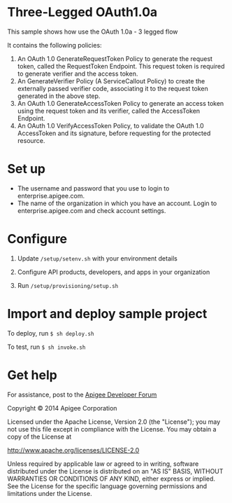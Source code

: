 # Three-Legged OAuth1.0a

This sample shows how use the OAuth 1.0a - 3 legged flow

It contains the following policies:

1. An OAuth 1.0 GenerateRequestToken Policy to generate the request token, called the RequestToken Endpoint.
   This request token is required to generate verifier and the access token.
2. An GenerateVerifier Policy (A ServiceCallout Policy) to create the externally passed verifier code, 
   associating it to the request token generated in the above step.
3. An OAuth 1.0 GenerateAccessToken Policy to generate an access token using the request token and its verifier, called  the AccessToken Endpoint.
4. An OAuth 1.0 VerifyAccessToken Policy, to validate the OAuth 1.0 AccessToken and its signature, 
   before requesting for the protected resource.

# Set up

* The username and password that you use to login to enterprise.apigee.com.
* The name of the organization in which you have an account. Login to 
  enterprise.apigee.com and check account settings.

# Configure 

1. Update `/setup/setenv.sh` with your environment details

2. Configure API products, developers, and apps in your organization

3. Run `/setup/provisioning/setup.sh`

# Import and deploy sample project

To deploy, run `$ sh deploy.sh`

To test, run `$ sh invoke.sh`

# Get help

For assistance, post to the [Apigee Developer Forum](http://support.apigee.com)

Copyright © 2014 Apigee Corporation

Licensed under the Apache License, Version 2.0 (the "License"); you may not use
this file except in compliance with the License. You may obtain a copy
of the License at

http://www.apache.org/licenses/LICENSE-2.0

Unless required by applicable law or agreed to in writing, software
distributed under the License is distributed on an "AS IS" BASIS,
WITHOUT WARRANTIES OR CONDITIONS OF ANY KIND, either express or implied.
See the License for the specific language governing permissions and
limitations under the License.
